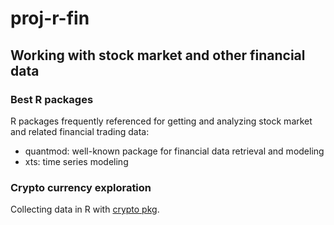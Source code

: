 # proj-r-fin

## Working with stock market and other financial data

### Best R packages

R packages frequently referenced for getting and analyzing stock market and related financial trading data:

* quantmod: well-known package for financial data retrieval and modeling
* xts: time series modeling


### Crypto currency exploration

Collecting data in R with <a href="https://cran.r-project.org/web/packages/crypto/readme/README.html">crypto pkg</a>.
